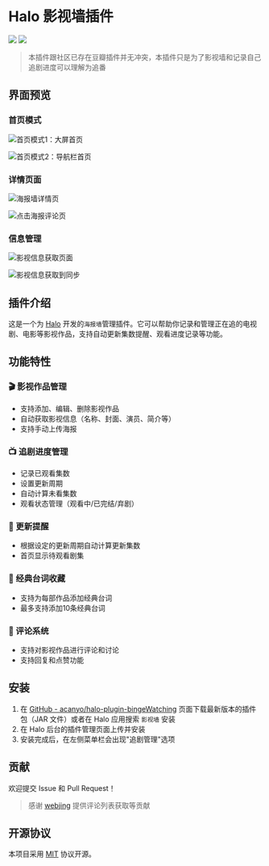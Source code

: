 # Halo 影视墙插件

[![](https://img.shields.io/badge/使用文档-blue.svg)](https://www.yuque.com/handsome125/halo-plugins/bxla0cz3i2igtmao?singleDoc) 
[![](https://img.shields.io/badge/演示站点-green.svg)](https://www.lik.cc/movies)

> 本插件跟社区已存在豆瓣插件并无冲突，本插件只是为了影视墙和记录自己追剧进度可以理解为追番

## 界面预览

### 首页模式
![首页模式1：大屏首页](https://www.lik.cc/upload/%E5%A4%A7%E5%B1%8F%E9%A6%96%E9%A1%B5.webp)

![首页模式2：导航栏首页](https://www.lik.cc/upload/%E9%A1%B6%E9%83%A8%E6%A0%8F%E9%A6%96%E9%A1%B5.webp)

### 详情页面
![海报墙详情页](https://www.lik.cc/upload/%E8%AF%A6%E6%83%85%E9%A1%B5.webp)

![点击海报评论页](https://www.lik.cc/upload/%E8%AF%84%E8%AE%BA%E9%A1%B5.webp)

### 信息管理
![影视信息获取页面](https://www.lik.cc/upload/%E5%90%8E%E5%8F%B0%E5%BD%B1%E8%A7%86%E4%BF%A1%E6%81%AF%E8%8E%B7%E5%8F%96.webp)

![影视信息获取到同步](https://www.lik.cc/upload/%E8%8E%B7%E5%8F%96%E5%88%B0%E5%BD%B1%E8%A7%86%E4%BF%A1%E6%81%AF.webp)

## 插件介绍

这是一个为 [Halo](https://github.com/halo-dev/halo) 开发的`海报墙`管理插件。它可以帮助你记录和管理正在追的电视剧、电影等影视作品，支持自动更新集数提醒、观看进度记录等功能。

## 功能特性

### 🎬 影视作品管理
- 支持添加、编辑、删除影视作品
- 自动获取影视信息（名称、封面、演员、简介等）
- 支持手动上传海报

### 📺 追剧进度管理
- 记录已观看集数
- 设置更新周期
- 自动计算未看集数
- 观看状态管理（观看中/已完结/弃剧）

### 🔔 更新提醒
- 根据设定的更新周期自动计算更新集数
- 首页显示待观看剧集

### 💭 经典台词收藏
- 支持为每部作品添加经典台词
- 最多支持添加10条经典台词

### 💬 评论系统
- 支持对影视作品进行评论和讨论
- 支持回复和点赞功能

## 安装

1. 在 [GitHub - acanyo/halo-plugin-bingeWatching](https://github.com/acanyo/halo-plugin-bingeWatching) 页面下载最新版本的插件包（JAR 文件）或者在 Halo 应用搜索 `影视墙` 安装
2. 在 Halo 后台的插件管理页面上传并安装
3. 安装完成后，在左侧菜单栏会出现"追剧管理"选项

## 贡献

欢迎提交 Issue 和 Pull Request！

> 感谢 [webjing](https://www.webjing.cn) 提供评论列表获取等贡献

## 开源协议

本项目采用 [MIT](LICENSE) 协议开源。

